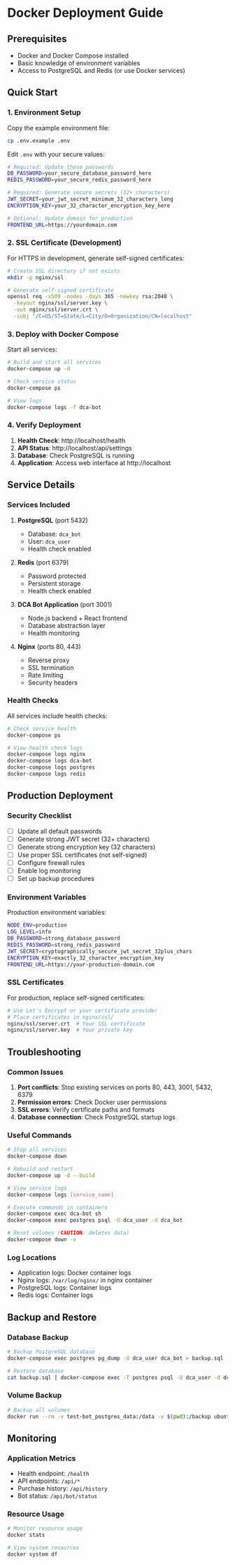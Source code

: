 # Docker Deployment Guide

## Prerequisites

- Docker and Docker Compose installed
- Basic knowledge of environment variables
- Access to PostgreSQL and Redis (or use Docker services)

## Quick Start

### 1. Environment Setup

Copy the example environment file:
```bash
cp .env.example .env
```

Edit `.env` with your secure values:
```bash
# Required: Update these passwords
DB_PASSWORD=your_secure_database_password_here
REDIS_PASSWORD=your_secure_redis_password_here

# Required: Generate secure secrets (32+ characters)
JWT_SECRET=your_jwt_secret_minimum_32_characters_long
ENCRYPTION_KEY=your_32_character_encryption_key_here

# Optional: Update domain for production
FRONTEND_URL=https://yourdomain.com
```

### 2. SSL Certificate (Development)

For HTTPS in development, generate self-signed certificates:
```bash
# Create SSL directory if not exists
mkdir -p nginx/ssl

# Generate self-signed certificate
openssl req -x509 -nodes -days 365 -newkey rsa:2048 \
  -keyout nginx/ssl/server.key \
  -out nginx/ssl/server.crt \
  -subj "/C=US/ST=State/L=City/O=Organization/CN=localhost"
```

### 3. Deploy with Docker Compose

Start all services:
```bash
# Build and start all services
docker-compose up -d

# Check service status
docker-compose ps

# View logs
docker-compose logs -f dca-bot
```

### 4. Verify Deployment

1. **Health Check**: http://localhost/health
2. **API Status**: http://localhost/api/settings
3. **Database**: Check PostgreSQL is running
4. **Application**: Access web interface at http://localhost

## Service Details

### Services Included

1. **PostgreSQL** (port 5432)
   - Database: `dca_bot`
   - User: `dca_user`
   - Health check enabled

2. **Redis** (port 6379)
   - Password protected
   - Persistent storage
   - Health check enabled

3. **DCA Bot Application** (port 3001)
   - Node.js backend + React frontend
   - Database abstraction layer
   - Health monitoring

4. **Nginx** (ports 80, 443)
   - Reverse proxy
   - SSL termination
   - Rate limiting
   - Security headers

### Health Checks

All services include health checks:
```bash
# Check service health
docker-compose ps

# View health check logs
docker-compose logs nginx
docker-compose logs dca-bot
docker-compose logs postgres
docker-compose logs redis
```

## Production Deployment

### Security Checklist

- [ ] Update all default passwords
- [ ] Generate strong JWT secret (32+ characters)
- [ ] Generate strong encryption key (32 characters)
- [ ] Use proper SSL certificates (not self-signed)
- [ ] Configure firewall rules
- [ ] Enable log monitoring
- [ ] Set up backup procedures

### Environment Variables

Production environment variables:
```bash
NODE_ENV=production
LOG_LEVEL=info
DB_PASSWORD=strong_database_password
REDIS_PASSWORD=strong_redis_password
JWT_SECRET=cryptographically_secure_jwt_secret_32plus_chars
ENCRYPTION_KEY=exactly_32_character_encryption_key
FRONTEND_URL=https://your-production-domain.com
```

### SSL Certificates

For production, replace self-signed certificates:
```bash
# Use Let's Encrypt or your certificate provider
# Place certificates in nginx/ssl/
nginx/ssl/server.crt  # Your SSL certificate
nginx/ssl/server.key  # Your private key
```

## Troubleshooting

### Common Issues

1. **Port conflicts**: Stop existing services on ports 80, 443, 3001, 5432, 6379
2. **Permission errors**: Check Docker user permissions
3. **SSL errors**: Verify certificate paths and formats
4. **Database connection**: Check PostgreSQL startup logs

### Useful Commands

```bash
# Stop all services
docker-compose down

# Rebuild and restart
docker-compose up -d --build

# View service logs
docker-compose logs [service_name]

# Execute commands in containers
docker-compose exec dca-bot sh
docker-compose exec postgres psql -U dca_user -d dca_bot

# Reset volumes (CAUTION: deletes data)
docker-compose down -v
```

### Log Locations

- Application logs: Docker container logs
- Nginx logs: `/var/log/nginx/` in nginx container
- PostgreSQL logs: Container logs
- Redis logs: Container logs

## Backup and Restore

### Database Backup

```bash
# Backup PostgreSQL database
docker-compose exec postgres pg_dump -U dca_user dca_bot > backup.sql

# Restore database
cat backup.sql | docker-compose exec -T postgres psql -U dca_user -d dca_bot
```

### Volume Backup

```bash
# Backup all volumes
docker run --rm -v test-bot_postgres_data:/data -v $(pwd):/backup ubuntu tar czf /backup/postgres_backup.tar.gz /data
```

## Monitoring

### Application Metrics

- Health endpoint: `/health`
- API endpoints: `/api/*`
- Purchase history: `/api/history`
- Bot status: `/api/bot/status`

### Resource Usage

```bash
# Monitor resource usage
docker stats

# View system resources
docker system df
```
